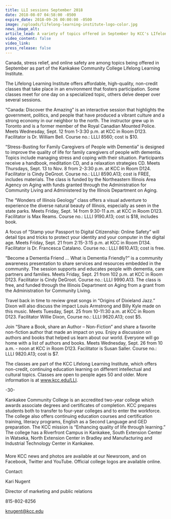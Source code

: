```yaml
---
title: LLI sessions September 2018
date: 2018-08-07 04:58:00 -0500
expire_date: 2018-09-26 00:00:00 -0500
image: /uploads/lifelong-learning-institute-logo-color.jpg
news_image_alt:
article_lead: A variety of topics offered in September by KCC's LIfelong Learning Institute
video_content: false
video_link:
press_release: false
---
```


Canada, stress relief, and online safety are among topics being offered in September as part of the Kankakee Community College Lifelong Learning Institute.

The Lifelong Learning Institute offers affordable, high-quality, non-credit classes that take place in an environment that fosters participation. Some classes meet for one day on a specialized topic, others delve deeper over several sessions.

“Canada: Discover the Amazing” is an interactive session that highlights the government, politics, and people that have produced a vibrant culture and a strong economy in our neighbor to the north. The instructor grew up in Toronto and is a former member of the Royal Canadian Mounted Police. Meets Wednesday, Sept. 12 from 1-3:30 p.m. at KCC in Room D123. Facilitator is Dr. William Bell. Course no.: LLLI 8560; cost is $10.

“Stress-Busting for Family Caregivers of People with Dementia” is designed to improve the quality of life for family caregivers of people with dementia. Topics include managing stress and coping with their situation. Participants receive a handbook, meditation CD, and a relaxation strategies CD. Meets Thursdays, Sept. 13 to Nov. 8 from 2-3:30 p.m. at KCC in Room D124. Facilitator is Cindy DeGroot. Course no.: LLLI 8590.A13; cost is FREE, includes materials. The class is funded by the Northeastern Illinois Area Agency on Aging with funds granted through the Administration for Community Living and Administered by the Illinois Department on Aging.

The “Wonders of Illinois Geology” class offers a visual adventure to experience the diverse natural beauty of Illinois, especially as seen in the state parks. Meets Friday, Sept. 14 from 9:30-11 a.m. at KCC in Room D123. Facilitator is Max Reams. Course no.: LLLI 9190.A13; cost is $18, includes book.

A focus of “Stamp your Passport to Digital Citizenship: Online Safety” will detail tips and tricks to protect your identity and your computer in the digital age. Meets Friday, Sept. 21 from 2:15-3:15 p.m. at KCC in Room D134. Facilitator is Dr. Francesca Catalano. Course no.: LLLI 8610.A13; cost is free.

“Become a Dementia Friend … What is Dementia Friendly?” is a community awareness presentation to share services and resources embedded in the community. The session supports and educates people with dementia, care partners and families. Meets Friday, Sept. 21 from 102 p.m. at KCC in Room D123. Facilitator is Cindy DeGroot. Course no.: LLLI 9990.A13. The class is free, and funded through the Illinois Department on Aging from a grant from the Administration for Community Living.

Travel back in time to review great songs in “Origins of Dixieland Jazz.” Dixon will also discuss the impact Louis Armstrong and Billy Kyle made on this music. Meets Tuesday, Sept. 25 from 10-11:30 a.m. at KCC in Room D123. Facilitator Willie Dixon, Course no.: LLLI 9620.A13; cost $5.

Join “Share a Book, share an Author – Non-Fiction” and share a favorite non-fiction author that made an impact on you. Enjoy a discussion on authors and books that helped us learn about our world. Everyone will go home with a list of authors and books. Meets Wednesday, Sept. 26 from 10 a.m. - noon at KCC in Room D123. Facilitator is Susan Saller. Course no.: LLLI 9820.A13; cost is $7.

The classes are part of the KCC Lifelong Learning Institute, which offers non-credit, continuing education learning on different intellectual and cultural topics. Classes are open to people ages 50 and older. More information is at www.kcc.edu/LLI.

-30-

Kankakee Community College is an accredited two-year college which awards associate degrees and certificates of completion. KCC prepares students both to transfer to four-year colleges and to enter the workforce. The college also offers continuing education courses and certification training, literacy programs, English as a Second Language and GED preparation. The KCC mission is “Enhancing quality of life through learning.” The college has a Riverfront Campus in Kankakee, South Extension Center in Watseka, North Extension Center in Bradley and Manufacturing and Industrial Technology Center in Kankakee.

###

More KCC news and photos are available at our Newsroom, and on Facebook, Twitter and YouTube. Official college logos are available online.

Contact:

Kari Nugent

Director of marketing and public relations

815-802-8256

knugent@kcc.edu